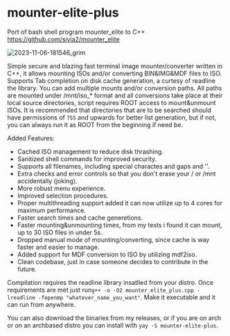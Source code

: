# mounter-elite-plus
Port of bash shell program mounter_elite to C++ 
https://github.com/siyia2/mounter_elite


![2023-11-06-181546_grim](https://github.com/siyia2/mounter-elite-plus/assets/46220960/1d735ed0-5a62-43de-bea5-42b556a8ca41)




Simple secure and blazing fast terminal image mounter/converter written in C++, it allows mounting ISOs and/or converting BIN&IMG&MDF files to ISO. Supports Tab completion on disk cache generation, a curtesy of readline the library. 
You can add multiple mounts and/or conversion paths. All paths are mounted under /mnt/iso_* format and all conversions take place at their local source directories, script requires ROOT access to mount&unmount ISOs. 
It is recommended that directories that are to be searched should have permissions of `755` and upwards for better list generation, but if not, you can always run it as ROOT from the beginning if need be.

Added Features:
* Cached ISO management to reduce disk thrashing.
* Sanitized shell commands for improved security.
* Supports all filenames, including special charactes and gaps and ''.
* Extra checks and error controls so that you don't erase your / or /mnt accidentally (joking).
* More robust menu experience.
* Improved selection procedures.
* Proper multithreading support added it can now utilize up to 4 cores for maximum performance.
* Faster search times and cache generetions.
* Faster mounting&unmounting times, from my tests i found it can mount, up to 30 ISO files in under 5s.
* Dropped manual mode of mounting/converting, since cache is way faster and easier to manage.
* Added support for MDF conversion to ISO by utilizing mdf2iso.
* Clean codebase, just in case someone decides to contribute in the future.

Compilation requires the readline library insatlled from your distro. 
Once requirements are met just run`g++ -o -O2 mounter_elite_plus.cpp -lreadline -fopenmp "whatever_name_you_want"`.
Make it executable and it can run from anywhere.

You can also download the binaries from my releases, or if you are on arch or on an archbased distro you can install with `yay -S mounter-elite-plus`.
